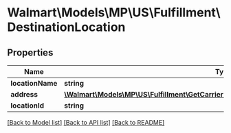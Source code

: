 # Walmart\Models\MP\US\Fulfillment\DestinationLocation

## Properties

Name | Type | Description | Notes
------------ | ------------- | ------------- | -------------
**locationName** | **string** |  |
**address** | [**\Walmart\Models\MP\US\Fulfillment\GetCarrierRateQuote200ResponseOriginLocationAddress**](GetCarrierRateQuote200ResponseOriginLocationAddress.md) |  |
**locationId** | **string** |  | [optional]


[[Back to Model list]](./) [[Back to API list]](../../../../../README.md#supported-apis) [[Back to README]](../../../../../README.md)
